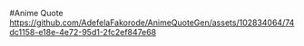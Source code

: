 #Anime Quote 
https://github.com/AdefelaFakorode/AnimeQuoteGen/assets/102834064/74dc1158-e18e-4e72-95d1-2fc2ef847e68
